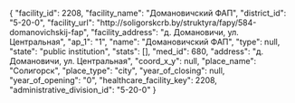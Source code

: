 {
    "facility_id": 2208,
    "facility_name": "Домановичский ФАП",
    "district_id": "5-20-0",
    "facility_url": "http:\/\/soligorskcrb.by\/struktyra\/fapy\/584-domanovichskij-fap",
    "facility_address": "д. Домановичи, ул. Центральная",
    "ap_1": "1",
    "name": "Домановичский ФАП",
    "type": null,
    "state": "public institution",
    "stats": [],
    "med_id": 680,
    "address": "д. Домановичи, ул. Центральная",
    "coord_x_y": null,
    "place_name": "Солигорск",
    "place_type": "city",
    "year_of_closing": null,
    "year_of_opening": "0",
    "healthcare_facility_key": 2208,
    "administrative_division_id": "5-20-0"
}